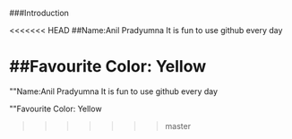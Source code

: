 ###Introduction


<<<<<<< HEAD
##Name:Anil Pradyumna
 It is fun to use github every day
 
##Favourite Color: Yellow
=======
""Name:Anil Pradyumna
 It is fun to use github every day
 
""Favourite Color: Yellow
>>>>>>> master
 
